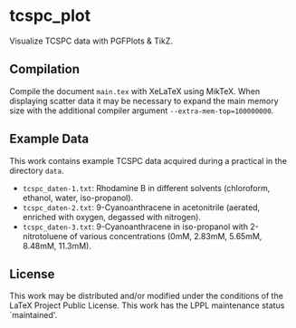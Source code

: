 # tcspc_plot

Visualize TCSPC data with PGFPlots & TikZ.

## Compilation

Compile the document ``main.tex`` with XeLaTeX using MikTeX. When displaying scatter data it may be necessary to expand 
the main memory size with the additional compiler argument ``--extra-mem-top=100000000``.

## Example Data

This work contains example TCSPC data acquired during a practical in the directory ``data``.
- ``tcspc_daten-1.txt``: Rhodamine B in different solvents (chloroform, ethanol, water, iso-propanol).
- ``tcspc_daten-2.txt``: 9-Cyanoanthracene in acetonitrile (aerated, enriched with oxygen, degassed with nitrogen).
- ``tcspc_daten-3.txt``: 9-Cyanoanthracene in iso-propanol with 2-nitrotoluene of various concentrations (0mM, 2.83mM, 5.65mM, 8.48mM, 11.3mM).

## License

This work may be distributed and/or modified under the conditions of the LaTeX Project Public License. This work has 
the LPPL maintenance status `maintained'.
